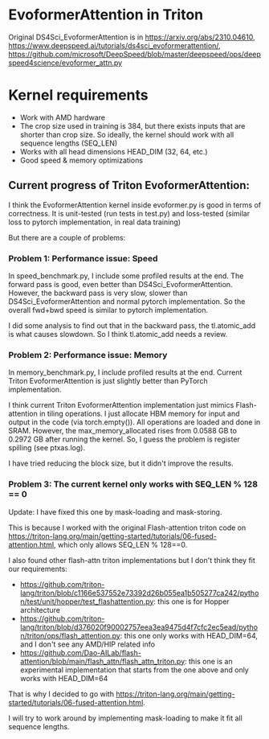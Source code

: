 # EvoformerAttention in Triton 
Original DS4Sci_EvoformerAttention is in https://arxiv.org/abs/2310.04610, https://www.deepspeed.ai/tutorials/ds4sci_evoformerattention/, https://github.com/microsoft/DeepSpeed/blob/master/deepspeed/ops/deepspeed4science/evoformer_attn.py

# Kernel requirements
- Work with AMD hardware
- The crop size used in training is 384, but there exists inputs that are shorter than crop size. So ideally, the kernel should work with all sequence lengths (SEQ_LEN)
- Works with all head dimensions HEAD_DIM (32, 64, etc.)
- Good speed & memory optimizations

## Current progress of Triton EvoformerAttention: 
I think the EvoformerAttention kernel inside evoformer.py is good in terms of correctness. It is unit-tested (run tests in test.py) and loss-tested (similar loss to pytorch implementation, in real data training)

But there are a couple of problems: 


### Problem 1: Performance issue: Speed 
In speed_benchmark.py, I include some profiled results at the end. The forward pass is good, even better than DS4Sci_EvoformerAttention. However, the backward pass is very slow, slower than DS4Sci_EvoformerAttention and normal pytorch implementation. So the overall fwd+bwd speed is similar to pytorch implementation.

I did some analysis to find out that in the backward pass, the tl.atomic_add is what causes slowdown. So I think tl.atomic_add needs a review.


### Problem 2: Performance issue: Memory
In memory_benchmark.py, I include profiled results at the end. Current Triton EvoformerAttention is just slightly better than PyTorch implementation. 

I think current Triton EvoformerAttention implementation just mimics Flash-attention in tiling operations. I just allocate HBM memory for input and output in the code (via torch.empty()). All operations are loaded and done in SRAM. However, the max_memory_allocated rises from 0.0588 GB to 0.2972 GB after running the kernel. So, I guess the problem is register spilling (see ptxas.log). 

I have tried reducing the block size, but it didn't improve the results. 


### Problem 3: The current kernel only works with SEQ_LEN % 128 == 0
Update: I have fixed this one by mask-loading and mask-storing. 

This is because I worked with the original Flash-attention triton code on https://triton-lang.org/main/getting-started/tutorials/06-fused-attention.html, which only allows SEQ_LEN % 128==0. 

I also found other flash-attn triton implementations but I don't think they fit our requirements: 
+ https://github.com/triton-lang/triton/blob/c1166e537552e73392d26b055ea1b505277ca242/python/test/unit/hopper/test_flashattention.py: this one is for Hopper architecture 
+ https://github.com/triton-lang/triton/blob/d376020f90002757eea3ea9475d4f7cfc2ec5ead/python/triton/ops/flash_attention.py: this one only works with HEAD_DIM=64, and I don't see any AMD/HIP related info
+ https://github.com/Dao-AILab/flash-attention/blob/main/flash_attn/flash_attn_triton.py: this one is an experimental implementation that starts from the one above and only works with HEAD_DIM=64

That is why I decided to go with https://triton-lang.org/main/getting-started/tutorials/06-fused-attention.html. 

I will try to work around by implementing mask-loading to make it fit all sequence lengths. 